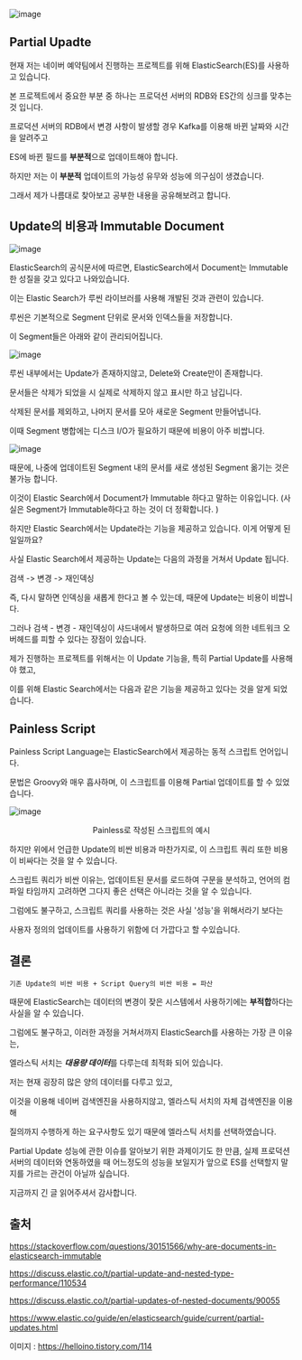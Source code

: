 ![image](https://user-images.githubusercontent.com/43809168/66479431-739c4480-ead7-11e9-9dc3-a374faf9d948.png)

## Partial Upadte

현재 저는 네이버 예약팀에서 진행하는 프로젝트를 위해 ElasticSearch(ES)를 사용하고 있습니다.

본 프로젝트에서 중요한 부분 중 하나는 프로덕션 서버의 RDB와 ES간의 싱크를 맞추는 것 입니다.

프로덕션 서버의 RDB에서 변경 사항이 발생할 경우 Kafka를 이용해 바뀐 날짜와 시간을 알려주고

ES에 바뀐 필드를 **부분적**으로 업데이트해야 합니다.

하지만 저는 이 **부분적** 업데이트의 가능성 유무와 성능에 의구심이 생겼습니다.

그래서 제가 나름대로 찾아보고 공부한 내용을 공유해보려고 합니다.


## Update의 비용과 Immutable Document

![image](https://user-images.githubusercontent.com/43809168/66479434-74cd7180-ead7-11e9-8a00-ccc89de4448f.png)

ElasticSearch의 공식문서에 따르면, ElasticSearch에서 Document는 Immutable한 성질을 갖고 있다고 나와있습니다.

이는 Elastic Search가 루씬 라이브러를 사용해 개발된 것과 관련이 있습니다.

루씬은 기본적으로 Segment 단위로 문서와 인덱스들을 저장합니다.

이 Segment들은 아래와 같이 관리되어집니다.

![image](https://user-images.githubusercontent.com/43809168/66479438-772fcb80-ead7-11e9-979d-77e18c096c31.png)

루씬 내부에서는 Update가 존재하지않고, Delete와 Create만이 존재합니다.

문서들은 삭제가 되었을 시 실제로 삭제하지 않고 표시만 하고 남깁니다.

삭제된 문서를 제외하고, 나머지 문서를 모아 새로운 Segment 만들어냅니다.

이때 Segment 병합에는 디스크 I/O가 필요하기 때문에 비용이 아주 비쌉니다.

![image](https://user-images.githubusercontent.com/43809168/66479441-7860f880-ead7-11e9-9cf3-462cb060e2b9.png)

때문에, 나중에 업데이트된 Segment 내의 문서를 새로 생성된 Segment 옮기는 것은 불가능 합니다.

이것이 Elastic Search에서 Document가 Immutable 하다고 말하는 이유입니다. (사실은 Segment가 Immutable하다고 하는 것이 더 정확합니다. )

하지만 Elastic Search에서는 Update라는 기능을 제공하고 있습니다. 이게 어떻게 된 일일까요?

사실 Elastic Search에서 제공하는 Update는 다음의 과정을 거쳐서 Update 됩니다.

검색 -> 변경 -> 재인덱싱

즉, 다시 말하면 인덱싱을 새롭게 한다고 볼 수 있는데, 때문에 Update는 비용이 비쌉니다.

그러나 검색 - 변경 - 재인덱싱이 샤드내에서 발생하므로 여러 요청에 의한 네트워크 오버헤드를 피할 수 있다는 장점이 있습니다.

제가 진행하는 프로젝트를 위해서는 이 Update 기능을, 특히 Partial Update를 사용해야 했고,

이를 위해 Elastic Search에서는 다음과 같은 기능을 제공하고 있다는 것을 알게 되었습니다.

## Painless Script

Painless Script Language는 ElasticSearch에서 제공하는 동적 스크립트 언어입니다.

문법은 Groovy와 매우 흡사하며, 이 스크립트를 이용해 Partial 업데이트를 할 수 있었습니다.

![image](https://user-images.githubusercontent.com/43809168/66479601-d68ddb80-ead7-11e9-8946-20055b8e57bd.png)

<center> Painless로 작성된 스크립트의 예시 </center>

하지만 위에서 언급한 Update의 비싼 비용과 마찬가지로, 이 스크립트 쿼리 또한 비용이 비싸다는 것을 알 수 있습니다.

스크립트 쿼리가 비싼 이유는, 업데이트된 문서를 로드하여 구문을 분석하고, 언어의 컴파일 타임까지 고려하면
그다지 좋은 선택은 아니라는 것을 알 수 있습니다.

그럼에도 불구하고, 스크립트 쿼리를 사용하는 것은 사실 '성능'을 위해서라기 보다는 

사용자 정의의 업데이트를 사용하기 위함에 더 가깝다고 할 수있습니다.

## 결론

```기존 Update의 비싼 비용 + Script Query의 비싼 비용 = 파산```


때문에 ElasticSearch는 데이터의 변경이 잦은 시스템에서 사용하기에는 **부적합**하다는 사실을 알 수 있습니다.

그럼에도 불구하고, 이러한 과정을 거쳐서까지 ElasticSearch를 사용하는 가장 큰 이유는,

엘라스틱 서치는 ***대용량 데이터***를 다루는데 최적화 되어 있습니다.

저는 현재 굉장히 많은 양의 데이터를 다루고 있고,

이것을 이용해 네이버 검색엔진을 사용하지않고, 엘라스틱 서치의 자체 검색엔진을 이용해

질의까지 수행하게 하는 요구사항도 있기 때문에 엘라스틱 서치를 선택하였습니다.

Partial Update 성능에 관한 이슈를 알아보기 위한 과제이기도 한 만큼, 실제 프로덕션 서버의 데이터와 연동하였을 때 어느정도의 성능을 보일지가 앞으로 ES를 선택할지 말지를 가르는 관건이 아닐까 싶습니다.

지금까지 긴 글 읽어주셔서 감사합니다.

## 출처

https://stackoverflow.com/questions/30151566/why-are-documents-in-elasticsearch-immutable

https://discuss.elastic.co/t/partial-update-and-nested-type-performance/110534

https://discuss.elastic.co/t/partial-updates-of-nested-documents/90055

https://www.elastic.co/guide/en/elasticsearch/guide/current/partial-updates.html

이미지 : https://helloino.tistory.com/114
